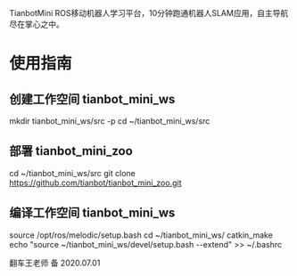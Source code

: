 TianbotMini ROS移动机器人学习平台，10分钟跑通机器人SLAM应用，自主导航尽在掌心之中。

# 使用指南

## 创建工作空间 tianbot_mini_ws

mkdir tianbot_mini_ws/src -p 
cd ~/tianbot_mini_ws/src 

## 部署 tianbot_mini_zoo

cd ~/tianbot_mini_ws/src 
git clone https://github.com/tianbot/tianbot_mini_zoo.git 

## 编译工作空间 tianbot_mini_ws

source /opt/ros/melodic/setup.bash 
cd ~/tianbot_mini_ws/ 
catkin_make 
echo "source ~/tianbot_mini_ws/devel/setup.bash --extend" >> ~/.bashrc 

翻车王老师 备 2020.07.01
